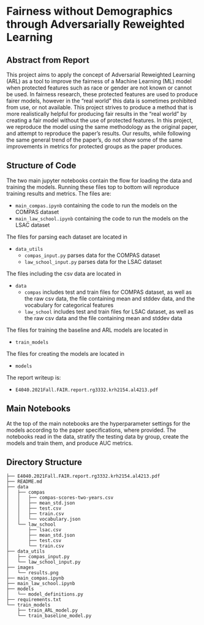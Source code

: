 # Fairness without Demographics through Adversarially Reweighted Learning
## Abstract from Report

This project aims to apply the concept of Adversarial Reweighted Learning (ARL) as a tool to improve the fairness of a Machine Learning (ML) model when protected features such as race or gender are not known or cannot be used. In fairness research, these protected features are used to produce fairer models, however in the “real world” this data is sometimes prohibited from use, or not available. This project strives to produce a method that is more realistically helpful for producing fair results in the “real world” by creating a fair model without the use of protected features. In this project, we reproduce the model using the same methodology as the original paper, and attempt to reproduce the paper’s results. Our results, while following the same general trend of the paper’s, do not show some of the same improvements in metrics for protected groups as the paper produces.

## Structure of Code
The two main jupyter notebooks contain the flow for loading the data and training the models. Running these files top to bottom will reproduce training results and metrics. The files are:
 - `main_compas.ipynb` containing the code to run the models on the COMPAS dataset
 - `main_law_school.ipynb` containing the code to run the models on the LSAC dataset


The files for parsing each dataset are located in
 - `data_utils`
    -  `compas_input.py` parses data for the COMPAS dataset
    -  `law_school_input.py` parses data for the LSAC dataset


The files including the csv data are located in
 - `data`
    -  `compas` includes test and train files for COMPAS dataset, as well as the raw csv data, the file containing mean and stddev data, and the vocabulary for categorical features
    -  `law_school` includes test and train files for LSAC dataset, as well as the raw csv data and the file containing mean and stddev data

The files for training the baseline and ARL models are located in
 - `train_models`


The files for creating the models are located in
 - `models`

The report writeup is:
 - `E4040.2021Fall.FAIR.report.rg3332.krh2154.al4213.pdf`

## Main Notebooks
At the top of the main notebooks are the hyperparameter settings for the models according to the paper specifications, where provided. The notebooks read in the data, stratify the testing data by group, create the models and train them, and produce AUC metrics.

## Directory Structure
```./
├── E4040.2021Fall.FAIR.report.rg3332.krh2154.al4213.pdf
├── README.md
├── data
│   ├── compas
│   │   ├── compas-scores-two-years.csv
│   │   ├── mean_std.json
│   │   ├── test.csv
│   │   ├── train.csv
│   │   └── vocabulary.json
│   └── law_school
│       ├── lsac.csv
│       ├── mean_std.json
│       ├── test.csv
│       └── train.csv
├── data_utils
│   ├── compas_input.py
│   └── law_school_input.py
├── images
│   └── results.png
├── main_compas.ipynb
├── main_law_school.ipynb
├── models
│   └── model_definitions.py
├── requirements.txt
└── train_models
    ├── train_ARL_model.py
    └── train_baseline_model.py
```
